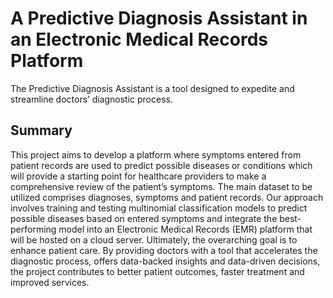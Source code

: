 # A Predictive Diagnosis Assistant in an Electronic Medical Records Platform
The Predictive Diagnosis Assistant is a tool designed to expedite and streamline doctors’ diagnostic process.

## Summary
This project aims to develop a platform where symptoms entered from patient records are used to predict possible diseases or conditions which will provide a starting point for healthcare providers to make a comprehensive review of the patient’s symptoms.
The main dataset to be utilized comprises diagnoses, symptoms and patient records. Our approach involves training and testing multinomial classification models to predict possible diseases based on entered symptoms and integrate the best-performing model into an Electronic Medical Records (EMR) platform that will be hosted on a cloud server. 
Ultimately, the overarching goal is to enhance patient care. By providing doctors with a tool that accelerates the diagnostic process, offers data-backed insights and data-driven decisions, the project contributes to better patient outcomes, faster treatment and improved services. 
